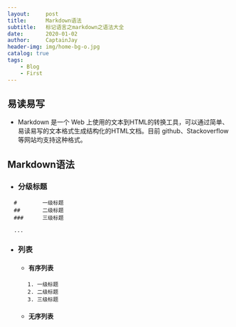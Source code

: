 ```yaml
---
layout:     post
title:      Markdown语法
subtitle:   标记语言之markdown之语法大全
date:       2020-01-02
author:     CaptainJay
header-img: img/home-bg-o.jpg
catalog: true
tags:
    - Blog
    - First
---
```


## 易读易写
  * Markdown 是一个 Web 上使用的文本到HTML的转换工具，可以通过简单、易读易写的文本格式生成结构化的HTML文档。目前 github、Stackoverflow 等网站均支持这种格式。

## Markdown语法
 * ### 分级标题
  ```
    #        一级标题
    ##       二级标题
    ###      三级标题
    
    ...
  ```
  * ### 列表
    * #### 有序列表
     ```
        1. 一级标题
        2. 二级标题
        3. 三级标题
     ```
    * #### 无序列表
    
